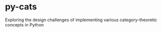 # py-cats
Exploring the design challenges of implementing various category-theoretic concepts in Python
